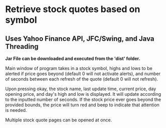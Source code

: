 Retrieve stock quotes based on symbol
====================================

Uses Yahoo Finance API, JFC/Swing, and Java Threading
----------------------

**Jar File can be downloaded and executed from the 'dist' folder.**

Main window of program takes in a stock symbol, highs and lows to be alerted if price goes beyond (default 0 will not activate alerts), and number of seconds between each refresh of the quote (default 0 will not refresh).

Upon pressing okay, the stock name, last update time, current price, day opening price, and day's high and low is displayed. It will update according to the inputted number of seconds. If the stock price ever goes beyond the provided bounds, the price will turn red and beep to indicate that attention is needed.

Multiple stock quote pages can be opened at once.
